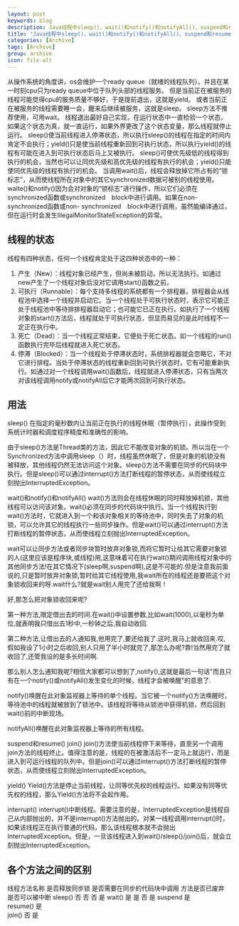 ```yaml
---
layout: post
keywords: blog
description: Java线程中sleep()、wait()和notify()和notifyAll()、suspend和resume()、yield()、join()、interrupt()的用法和区别
title: "Java线程中sleep()、wait()和notify()和notifyAll()、suspend和resume()、yield()、join()、interrupt()的用法和区别"
categories: [Archive]
tags: [Archive]
group: archive
icon: file-alt
---
```


从操作系统的角度讲，os会维护一个ready queue（就绪的线程队列）。并且在某一时刻cpu只为ready queue中位于队列头部的线程服务。
但是当前正在被服务的线程可能觉得cpu的服务质量不够好，于是提前退出，这就是yield。
或者当前正在被服务的线程需要睡一会，醒来后继续被服务，这就是sleep。
sleep方法不推荐使用，可用wait。
线程退出最好自己实现，在运行状态中一直检验一个状态，如果这个状态为真，就一直运行，如果外界更改了这个状态变量，那么线程就停止运行。
sleep()使当前线程进入停滞状态，所以执行sleep()的线程在指定的时间内肯定不会执行；yield()只是使当前线程重新回到可执行状态，所以执行yield()的线程有可能在进入到可执行状态后马上又被执行。
sleep()可使优先级低的线程得到执行的机会，当然也可以让同优先级和高优先级的线程有执行的机会；yield()只能使同优先级的线程有执行的机会。
当调用wait()后，线程会释放掉它所占有的“锁标志”，从而使线程所在对象中的其它synchronized数据可被别的线程使用。
waite()和notify()因为会对对象的“锁标志”进行操作，所以它们必须在 synchronized函数或synchronized　block中进行调用。如果在non-synchronized函数或non- synchronized　block中进行调用，虽然能编译通过，但在运行时会发生IllegalMonitorStateException的异常。

## 线程的状态
线程有四种状态，任何一个线程肯定处于这四种状态中的一种：
1)    产生（New）：线程对象已经产生，但尚未被启动，所以无法执行。如通过new产生了一个线程对象后没对它调用start()函数之前。
2)    可执行（Runnable）：每个支持多线程的系统都有一个排程器，排程器会从线程池中选择一个线程并启动它。当一个线程处于可执行状态时，表示它可能正处于线程池中等待排排程器启动它；也可能它已正在执行。如执行了一个线程对象的start()方法后，线程就处于可执行状态，但显而易见的是此时线程不一定正在执行中。
3)    死亡（Dead）：当一个线程正常结束，它便处于死亡状态。如一个线程的run()函数执行完毕后线程就进入死亡状态。
4)    停滞（Blocked）：当一个线程处于停滞状态时，系统排程器就会忽略它，不对它进行排程。当处于停滞状态的线程重新回到可执行状态时，它有可能重新执行。如通过对一个线程调用wait()函数后，线程就进入停滞状态，只有当两次对该线程调用notify或notifyAll后它才能两次回到可执行状态。

## 用法
sleep()
在指定的毫秒数内让当前正在执行的线程休眠（暂停执行），此操作受到系统计时器和调度程序精度和准确性的影响。

由于sleep()方法是Thread类的方法，因此它不能改变对象的机锁。所以当在一个Synchronized方法中调用sleep（）时，线程虽然休眠了，但是对象的机锁没有被释放，其他线程仍然无法访问这个对象。sleep()方法不需要在同步的代码块中执行。但是sleep()可以通过interrupt()方法打断线程的暂停状态，从而使线程立刻抛出InterruptedException。

wait()和notify()和notifyAll()
wait()方法则会在线程休眠的同时释放掉机锁，其他线程可以访问该对象。wait()必须在同步的代码块中执行。当一个线程执行到wait()方法时，它就进入到一个和该对象相关的等待池中，同时失去了对象的机锁，可以允许其它的线程执行一些同步操作。但是wait()可以通过interrupt()方法打断线程的暂停状态，从而使线程立刻抛出InterruptedException。

wait可以让同步方法或者同步块暂时放弃对象锁,而将它暂时让给其它需要对象锁的人(这里应该是程序块,或线程)用,这意味着可在执行wait()期间调用线程对象中的其他同步方法!在其它情况下(sleep啊,suspend啊),这是不可能的.但是注意我前面说的,只是暂时放弃对象锁,暂时给其它线程使用,我wait所在的线程还是要把这个对象锁收回来的呀.wait什么?就是wait别人用完了还给我啊！

好,那怎么把对象锁收回来呢?

第一种方法,限定借出去的时间.在wait()中设置参数,比如wait(1000),以毫秒为单位,就表明我只借出去1秒中,一秒钟之后,我自动收回.

第二种方法,让借出去的人通知我,他用完了,要还给我了.这时,我马上就收回来.哎,假如我设了1小时之后收回,别人只用了半小时就完了,那怎么办呢?靠!当然用完了就收回了,还管我设的是多长时间啊.

那么别人怎么通知我呢?相信大家都可以想到了,notify(),这就是最后一句话"而且只有在一个notify()或notifyAll()发生变化的时候，线程才会被唤醒"的意思了.

notify()唤醒在此对象监视器上等待的单个线程。当它被一个notify()方法唤醒时，等待池中的线程就被放到了锁池中。该线程将等待从锁池中获得机锁，然后回到wait()前的中断现场。

notifyAll()唤醒在此对象监视器上等待的所有线程。


suspend和resume()
join()
join()方法使当前线程停下来等待，直至另一个调用join方法的线程终止。值得注意的是，线程的在被激活后不一定马上就运行，而是进入到可运行线程的队列中。但是join()可以通过interrupt()方法打断线程的暂停状态，从而使线程立刻抛出InterruptedException。

yield()
Yield()方法是停止当前线程，让同等优先权的线程运行。如果没有同等优先权的线程，那么Yield()方法将不会起作用。

interrupt()
interrupt()中断线程。需要注意的是，InterruptedException是线程自己从内部抛出的，并不是interrupt()方法抛出的。对某一线程调用interrupt()时，如果该线程正在执行普通的代码，那么该线程根本就不会抛出InterruptedException。但是，一旦该线程进入到wait()/sleep()/join()后，就会立刻抛出InterruptedException。


## 各个方法之间的区别
线程方法名称	是否释放同步锁	是否需要在同步的代码块中调用	方法是否已废弃	是否可以被中断
sleep()	否	否	否	是
wait()	是	是	否	是
suspend	 	 	是	 
resume()	 	 	是	 
join()	 	 	否	是

